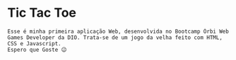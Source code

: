 # Tic Tac Toe

    Esse é minha primeira aplicação Web, desenvolvida no Bootcamp Órbi Web Games Developer da DIO. Trata-se de um jogo da velha feito com HTML, CSS e Javascript.
    Espero que Goste 😉